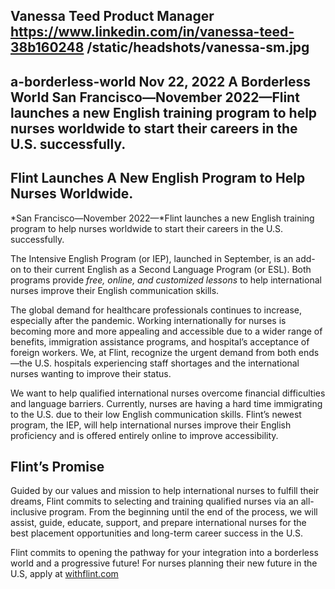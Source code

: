 Vanessa Teed
Product Manager
https://www.linkedin.com/in/vanessa-teed-38b160248
/static/headshots/vanessa-sm.jpg
---
a-borderless-world
Nov 22, 2022
A Borderless World
San Francisco—November 2022—Flint launches a new English training program to help nurses worldwide to start their careers in the U.S. successfully.
---
## Flint Launches A New English Program to Help Nurses Worldwide.

*San Francisco—November 2022—*Flint launches a new English training program to help nurses worldwide to start their careers in the U.S. successfully.

The Intensive English Program (or IEP), launched in September, is an add-on to their current English as a Second Language Program (or ESL). Both programs provide *free, online, and customized lessons* to help international nurses improve their English communication skills.

The global demand for healthcare professionals continues to increase, especially after the pandemic. Working internationally for nurses is becoming more and more appealing and accessible due to a wider range of benefits, immigration assistance programs, and hospital’s acceptance of foreign workers. We, at Flint, recognize the urgent demand from both ends—the U.S. hospitals experiencing staff shortages and the international nurses wanting to improve their status.

We want to help qualified international nurses overcome financial difficulties and language barriers. Currently, nurses are having a hard time immigrating to the U.S. due to their low English communication skills. Flint’s newest program, the IEP, will help international nurses improve their English proficiency and is offered entirely online to improve accessibility.

## Flint’s Promise

Guided by our values and mission to help international nurses to fulfill their dreams, Flint commits to selecting and training qualified nurses via an all-inclusive program. From the beginning until the end of the process, we will assist, guide, educate, support, and prepare international nurses for the best placement opportunities and long-term career success in the U.S.

Flint commits to opening the pathway for your integration into a borderless world and a progressive future! For nurses planning their new future in the U.S, apply at [withflint.com](https://withflint.com/nurse-careers/)